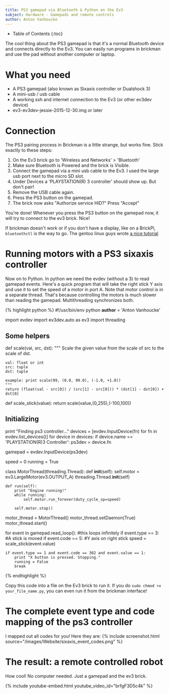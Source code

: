 ```yaml
---
title: PS3 gamepad via Bluetooth & Python on the Ev3
subject: Hardware - Gamepads and remote controls
author: Anton Vanhoucke
---
```


* Table of Contents
{:toc}

The cool thing about the PS3 gamepad is that it's a normal Bluetooth device and connects directly to the Ev3. You can easily run programs in brickman and use the pad without another computer or laptop.

# What you need
- A PS3 gamepad (also known as Sixaxis controller or Dualshock 3)
- A mini-usb / usb cable
- A working ssh and internet connection to the Ev3 (or other ev3dev device)
- ev3-ev3dev-jessie-2015-12-30.img or later

# Connection
The PS3 pairing process in Brickman is a little strange, but works fine. Stick exactly to these steps: 

1. On the Ev3 brick go to 'Wireless and Networks' > 'Bluetooth'
2. Make sure Bluetooth is Powered and the brick is Visible. 
3. Connect the gamepad via a mini usb cable to the Ev3. I used the large usb port next to the micro SD slot.
4. Under Devices a 'PLAYSTATION(R) 3 controller' should show up. But don't pair!
4. Remove the USB cable again.
5. Press the PS3 button on the gamepad.
6. The brick now asks "Authorize service HID?" Press "Accept" 

You're done! Whenever you press the PS3 button on the gamepad now, it will try to connect to the ev3 brick. Nice!

If brickman doesn't work or if you don't have a display, like on a BrickPi, `bluetoothctl` is the way to go. The gentoo linux guys wrote [a nice tutorial](https://wiki.gentoo.org/wiki/Sony_DualShock)


# Running motors with a PS3 sixaxis controller
Now on to Python. In python we need the evdev (without a 3) to read gamepad events. Here's a quick program that will take the right stick Y axis and use it to set the speed of a motor in port A. Note that motor control is in a separate thread. That's because controlling the motors is much slower than reading the gamepad. Multithreading synchronizes both.

{% highlight python %}
#!/usr/bin/env python
__author__ = 'Anton Vanhoucke'

import evdev
import ev3dev.auto as ev3
import threading

## Some helpers ##
def scale(val, src, dst):
    """
    Scale the given value from the scale of src to the scale of dst.

    val: float or int
    src: tuple
    dst: tuple

    example: print scale(99, (0.0, 99.0), (-1.0, +1.0))
    """
    return (float(val - src[0]) / (src[1] - src[0])) * (dst[1] - dst[0]) + dst[0]

def scale_stick(value):
    return scale(value,(0,255),(-100,100))

## Initializing ##
print "Finding ps3 controller..."
devices = [evdev.InputDevice(fn) for fn in evdev.list_devices()]
for device in devices:
    if device.name == 'PLAYSTATION(R)3 Controller':
        ps3dev = device.fn

gamepad = evdev.InputDevice(ps3dev)

speed = 0
running = True

class MotorThread(threading.Thread):
    def __init__(self):
        self.motor = ev3.LargeMotor(ev3.OUTPUT_A)
        threading.Thread.__init__(self)

    def run(self):
        print "Engine running!"
        while running:
            self.motor.run_forever(duty_cycle_sp=speed)

        self.motor.stop()

motor_thread = MotorThread()
motor_thread.setDaemon(True)
motor_thread.start()


for event in gamepad.read_loop():   #this loops infinitely
    if event.type == 3:             #A stick is moved
        if event.code == 5:         #Y axis on right stick
            speed = scale_stick(event.value)

    if event.type == 1 and event.code == 302 and event.value == 1:
        print "X button is pressed. Stopping."
        running = False
        break
{% endhighlight %}

Copy this code into a file on the Ev3 brick to run it. If you do `sudo chmod +x your_file_name.py`, you can even run it from the brickman interface!

# The complete event type and code mapping of the ps3 controller
I mapped out all codes for you! Here they are:
{% include screenshot.html source="/images/Website/sixaxis_event_codes.png" %}

# The result: a remote controlled robot
How cool! No computer needed. Just a gamepad and the ev3 brick. 

{% include youtube-embed.html youtube_video_id="brfgF3D5c4k" %}
